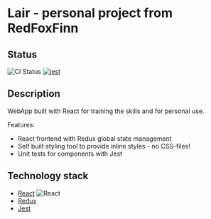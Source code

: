 
# Lair - personal project from RedFoxFinn

## Status

![CI Status](https://github.com/RedFoxFinn/lair/workflows/lair%20frontend%20unit%20tests/badge.svg)
[![jest](https://jestjs.io/img/jest-badge.svg)](https://github.com/facebook/jest)

## Description

WebApp built with React for training the skills and for personal use.

Features:

- React frontend with Redux global state management
- Self built styling tool to provide inline styles - no CSS-files!
- Unit tests for components with Jest

## Technology stack

- [React](https://reactjs.org)
![React](https://api.iconify.design/vscode-icons:file-type-reactjs.svg?height=16)
- [Redux](https://redux.js.org/)
- [Jest](https://jestjs.io)